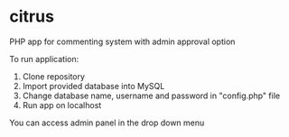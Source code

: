 # citrus
PHP app for commenting system with admin approval option

To run application:
1. Clone repository
2. Import provided database into MySQL
3. Change database name, username and password in "config.php" file
4. Run app on localhost


You can access admin panel in the drop down menu
